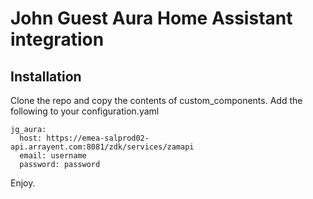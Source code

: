 # John Guest Aura Home Assistant integration
## Installation
Clone the repo and copy the contents of custom_components.
Add the following to your configuration.yaml

```
jg_aura:
  host: https://emea-salprod02-api.arrayent.com:8081/zdk/services/zamapi
  email: username
  password: password
```

Enjoy.
